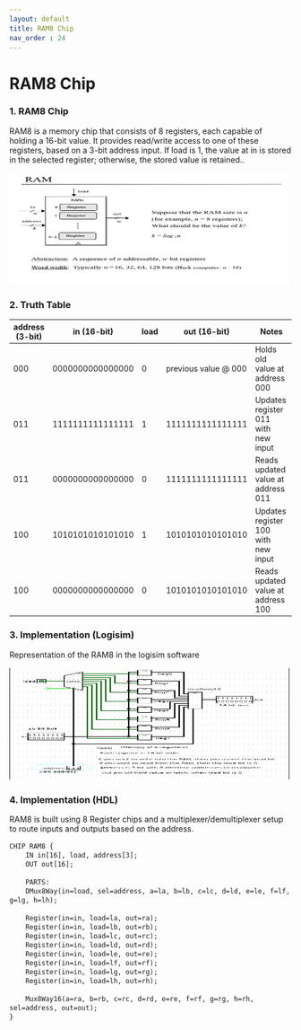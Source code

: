 ```yaml
---
layout: default
title: RAM8 Chip
nav_order : 24
---
```


# RAM8 Chip

### 1. RAM8 Chip

RAM8 is a memory chip that consists of 8 registers, each capable of holding a 16-bit value. It provides read/write access to one of these registers, based on a 3-bit address input. If load is 1, the value at in is stored in the selected register; otherwise, the stored value is retained..

<img src="\images\ram8.png" width="500" height="200px"/>


### 2. Truth Table

| address (3-bit) | in (16-bit)         | load | out (16-bit)        | Notes                                |
|-----------------|---------------------|------|----------------------|--------------------------------------|
| 000             | 0000000000000000    | 0    | previous value @ 000 | Holds old value at address 000       |
| 011             | 1111111111111111    | 1    | 1111111111111111     | Updates register 011 with new input |
| 011             | 0000000000000000    | 0    | 1111111111111111     | Reads updated value at address 011  |
| 100             | 1010101010101010    | 1    | 1010101010101010     | Updates register 100 with new input |
| 100             | 0000000000000000    | 0    | 1010101010101010     | Reads updated value at address 100  |

### 3. Implementation (Logisim)

Representation of the RAM8 in the logisim software

<img src="\logisim\ram8.png" width="500" height="200px"/>


### 4. Implementation (HDL)

RAM8 is built using 8 Register chips and a multiplexer/demultiplexer setup to route inputs and outputs based on the address.

```hdl
CHIP RAM8 {
    IN in[16], load, address[3];
    OUT out[16];

    PARTS:
    DMux8Way(in=load, sel=address, a=la, b=lb, c=lc, d=ld, e=le, f=lf, g=lg, h=lh);

    Register(in=in, load=la, out=ra);
    Register(in=in, load=lb, out=rb);
    Register(in=in, load=lc, out=rc);
    Register(in=in, load=ld, out=rd);
    Register(in=in, load=le, out=re);
    Register(in=in, load=lf, out=rf);
    Register(in=in, load=lg, out=rg);
    Register(in=in, load=lh, out=rh);

    Mux8Way16(a=ra, b=rb, c=rc, d=rd, e=re, f=rf, g=rg, h=rh, sel=address, out=out);
}

 ```